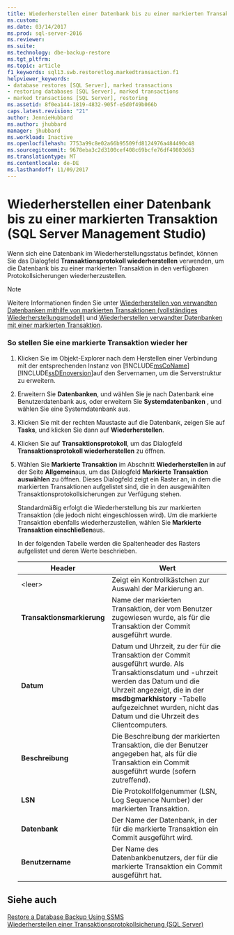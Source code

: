 ```yaml
---
title: Wiederherstellen einer Datenbank bis zu einer markierten Transaktion (SQL Server Management Studio) | Microsoft-Dokumentation
ms.custom: 
ms.date: 03/14/2017
ms.prod: sql-server-2016
ms.reviewer: 
ms.suite: 
ms.technology: dbe-backup-restore
ms.tgt_pltfrm: 
ms.topic: article
f1_keywords: sql13.swb.restoretlog.markedtransaction.f1
helpviewer_keywords:
- database restores [SQL Server], marked transactions
- restoring databases [SQL Server], marked transactions
- marked transactions [SQL Server], restoring
ms.assetid: 8f0ea144-1819-4832-905f-e5d0f49b066b
caps.latest.revision: "21"
author: JennieHubbard
ms.author: jhubbard
manager: jhubbard
ms.workload: Inactive
ms.openlocfilehash: 7753a99c8e02a66b95509fd8124976a484490c48
ms.sourcegitcommit: 9678eba3c2d3100cef408c69bcfe76df49803d63
ms.translationtype: MT
ms.contentlocale: de-DE
ms.lasthandoff: 11/09/2017
---
```

# <a name="restore-a-database-to-a-marked-transaction-sql-server-management-studio"></a>Wiederherstellen einer Datenbank bis zu einer markierten Transaktion (SQL Server Management Studio)
  Wenn sich eine Datenbank im Wiederherstellungsstatus befindet, können Sie das Dialogfeld **Transaktionsprotokoll wiederherstellen** verwenden, um die Datenbank bis zu einer markierten Transaktion in den verfügbaren Protokollsicherungen wiederherzustellen.  
  
> [!NOTE]  
>  Weitere Informationen finden Sie unter [Wiederherstellen von verwandten Datenbanken mithilfe von markierten Transaktionen &#40;vollständiges Wiederherstellungsmodell&#41;](../../relational-databases/backup-restore/use-marked-transactions-to-recover-related-databases-consistently.md) und [Wiederherstellen verwandter Datenbanken mit einer markierten Transaktion](../../relational-databases/backup-restore/recovery-of-related-databases-that-contain-marked-transaction.md).  
  
### <a name="to-restore-a-marked-transaction"></a>So stellen Sie eine markierte Transaktion wieder her  
  
1.  Klicken Sie im Objekt-Explorer nach dem Herstellen einer Verbindung mit der entsprechenden Instanz von [!INCLUDE[msCoName](../../includes/msconame-md.md)] [!INCLUDE[ssDEnoversion](../../includes/ssdenoversion-md.md)]auf den Servernamen, um die Serverstruktur zu erweitern.  
  
2.  Erweitern Sie **Datenbanken**, und wählen Sie je nach Datenbank eine Benutzerdatenbank aus, oder erweitern Sie **Systemdatenbanken** , und wählen Sie eine Systemdatenbank aus.  
  
3.  Klicken Sie mit der rechten Maustaste auf die Datenbank, zeigen Sie auf **Tasks**, und klicken Sie dann auf **Wiederherstellen**.  
  
4.  Klicken Sie auf **Transaktionsprotokoll**, um das Dialogfeld **Transaktionsprotokoll wiederherstellen** zu öffnen.  
  
5.  Wählen Sie **Markierte Transaktion** im Abschnitt **Wiederherstellen in** auf der Seite **Allgemein**aus, um das Dialogfeld **Markierte Transaktion auswählen** zu öffnen. Dieses Dialogfeld zeigt ein Raster an, in dem die markierten Transaktionen aufgelistet sind, die in den ausgewählten Transaktionsprotokollsicherungen zur Verfügung stehen.  
  
     Standardmäßig erfolgt die Wiederherstellung bis zur markierten Transaktion (die jedoch nicht eingeschlossen wird). Um die markierte Transaktion ebenfalls wiederherzustellen, wählen Sie **Markierte Transaktion einschließen**aus.  
  
     In der folgenden Tabelle werden die Spaltenheader des Rasters aufgelistet und deren Werte beschrieben.  
  
    |Header|Wert|  
    |------------|-----------|  
    |\<leer>|Zeigt ein Kontrollkästchen zur Auswahl der Markierung an.|  
    |**Transaktionsmarkierung**|Name der markierten Transaktion, der vom Benutzer zugewiesen wurde, als für die Transaktion der Commit ausgeführt wurde.|  
    |**Datum**|Datum und Uhrzeit, zu der für die Transaktion der Commit ausgeführt wurde. Als Transaktionsdatum und -uhrzeit werden das Datum und die Uhrzeit angezeigt, die in der **msdbgmarkhistory** -Tabelle aufgezeichnet wurden, nicht das Datum und die Uhrzeit des Clientcomputers.|  
    |**Beschreibung**|Die Beschreibung der markierten Transaktion, die der Benutzer angegeben hat, als für die Transaktion ein Commit ausgeführt wurde (sofern zutreffend).|  
    |**LSN**|Die Protokollfolgenummer (LSN, Log Sequence Number) der markierten Transaktion.|  
    |**Datenbank**|Der Name der Datenbank, in der für die markierte Transaktion ein Commit ausgeführt wird.|  
    |**Benutzername**|Der Name des Datenbankbenutzers, der für die markierte Transaktion ein Commit ausgeführt hat.|  
  
## <a name="see-also"></a>Siehe auch  
 [Restore a Database Backup Using SSMS](../../relational-databases/backup-restore/restore-a-database-backup-using-ssms.md)   
 [Wiederherstellen einer Transaktionsprotokollsicherung &#40;SQL Server&#41;](../../relational-databases/backup-restore/restore-a-transaction-log-backup-sql-server.md)  
  
  
